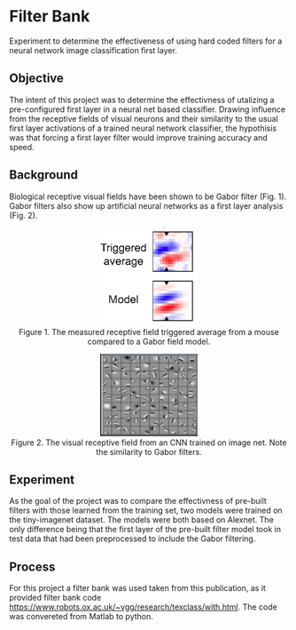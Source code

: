 # Filter Bank
Experiment to determine the effectiveness of using hard coded filters for a neural network image classification first layer.

## Objective
The intent of this project was to determine the effectivness of utalizing a pre-configured first layer in a neural net based classifier.  Drawing influence from the receptive fields of visual neurons and their similarity to the usual first layer activations of a trained neural network classifier, the hypothisis was that forcing a first layer filter would improve training accuracy and speed.  

## Background
Biological receptive visual fields have been shown to be Gabor filter (Fig. 1).  Gabor filters also show up artificial neural networks as a first layer analysis (Fig. 2).  


<p align="center">
  <img src="./img/Gabor_filter_vs_actual_neuron.png" >
  <br>Figure 1.  The measured receptive field triggered average from a mouse compared to a Gabor field model.
</p>


<p align="center">
  <img src="./img/ANN_output.png" >
  <br>Figure 2.  The visual receptive field from an CNN trained on image net. Note the similarity to Gabor filters.  
</p>


## Experiment
As the goal of the project was to compare the effectivness of pre-built filters with those learned from the training set, two models were trained on the tiny-imagenet dataset.  The models were both based on Alexnet.  The only difference being that the first layer of the pre-built filter model took in test data that had been preprocessed to include the Gabor filtering.  

## Process
For this project a filter bank was used taken from this publication, as it provided filter bank code https://www.robots.ox.ac.uk/~vgg/research/texclass/with.html.  The code was convereted from Matlab to python.  
